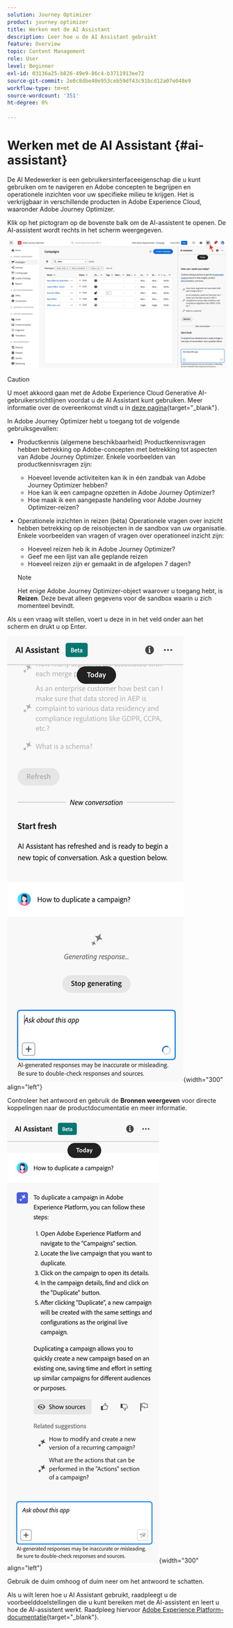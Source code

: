 ```yaml
---
solution: Journey Optimizer
product: journey optimizer
title: Werken met de AI Assistant
description: Leer hoe u de AI Assistant gebruikt
feature: Overview
topic: Content Management
role: User
level: Beginner
exl-id: 03136a25-b826-49e9-86c4-b3711913ee72
source-git-commit: 2e0c8dbe40e953ceb59df43c91bcd12a07e048e9
workflow-type: tm+mt
source-wordcount: '351'
ht-degree: 0%

---
```


# Werken met de AI Assistant {#ai-assistant}

De AI Medewerker is een gebruikersinterfaceeigenschap die u kunt gebruiken om te navigeren en Adobe concepten te begrijpen en operationele inzichten voor uw specifieke milieu te krijgen. Het is verkrijgbaar in verschillende producten in Adobe Experience Cloud, waaronder Adobe Journey Optimizer.

Klik op het pictogram op de bovenste balk om de AI-assistent te openen. De AI-assistent wordt rechts in het scherm weergegeven.

![](assets/do-not-localize/ai-assistant-open.png)


>[!CAUTION]
>
>U moet akkoord gaan met de Adobe Experience Cloud Generative AI-gebruikersrichtlijnen voordat u de AI Assistant kunt gebruiken. Meer informatie over de overeenkomst vindt u in [deze pagina](https://experienceleague.adobe.com/en/docs/experience-platform/landing/platform-ui/ai-assistant){target="_blank"}.

In Adobe Journey Optimizer hebt u toegang tot de volgende gebruiksgevallen:

* Productkennis (algemene beschikbaarheid) Productkennisvragen hebben betrekking op Adobe-concepten met betrekking tot aspecten van Adobe Journey Optimizer. Enkele voorbeelden van productkennisvragen zijn:

   * Hoeveel levende activiteiten kan ik in één zandbak van Adobe Journey Optimizer hebben?
   * Hoe kan ik een campagne opzetten in Adobe Journey Optimizer?
   * Hoe maak ik een aangepaste handeling voor Adobe Journey Optimizer-reizen?


* Operationele inzichten in reizen (bèta) Operationele vragen over inzicht hebben betrekking op de reisobjecten in de sandbox van uw organisatie. Enkele voorbeelden van vragen of vragen over operationeel inzicht zijn:

   * Hoeveel reizen heb ik in Adobe Journey Optimizer?
   * Geef me een lijst van alle geplande reizen
   * Hoeveel reizen zijn er gemaakt in de afgelopen 7 dagen?

  >[!NOTE]
  >
  >Het enige Adobe Journey Optimizer-object waarover u toegang hebt, is **Reizen**. Deze bevat alleen gegevens voor de sandbox waarin u zich momenteel bevindt.


Als u een vraag wilt stellen, voert u deze in in het veld onder aan het scherm en drukt u op Enter.

![](assets/do-not-localize/ai-assistant-ask.png){width="300" align="left"}

Controleer het antwoord en gebruik de **Bronnen weergeven** voor directe koppelingen naar de productdocumentatie en meer informatie.

![](assets/do-not-localize/ai-assistant-answer.png){width="300" align="left"}

Gebruik de duim omhoog of duim neer om het antwoord te schatten.

Als u wilt leren hoe u AI Assistant gebruikt, raadpleegt u de voorbeelddoelstellingen die u kunt bereiken met de AI-assistent en leert u hoe de AI-assistent werkt. Raadpleeg hiervoor [Adobe Experience Platform-documentatie](https://experienceleague.adobe.com/en/docs/experience-platform/landing/platform-ui/ai-assistant){target="_blank"}.

